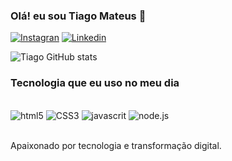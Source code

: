 
### Olá! eu sou Tiago Mateus 🤚

[![Instagran](https://img.shields.io/badge/Instagram-E4405F?style=for-the-badge&logo=instagram&logoColor=white)](https://instagran.com/tiagooliveiramateus)
[![Linkedin](https://img.shields.io/badge/LinkedIn-0077B5?style=for-the-badge&logo=linkedin&logoColor=white)](https://www.linkedin.com/in/tiago-de-oliveira-mateus/h)

![Tiago GitHub stats](https://github-readme-stats.vercel.app/api?username=tiagooliveiramateus&show_icons=true&theme=radical)


### Tecnologia que eu uso no meu dia

<div style="display: aline_block"><br/>
    <img aling="center" alt="html5" src="https://img.shields.io/badge/HTML5-E34F26?style=for-the-badge&logo=html5&logoColor=white">
    <img aling="center" alt="CSS3" src="https://img.shields.io/badge/CSS3-1572B6?style=for-the-badge&logo=css3&logoColor=white">
    <img aling="center" alt="javascrit" src="https://img.shields.io/badge/JavaScript-F7DF1E?style=for-the-badge&logo=javascript&logoColor=black">
    <img aling="center" alt="node.js" src="https://img.shields.io/badge/Node.js-43853D?style=for-the-badge&logo=node.js&logoColor=white">
</div><br/>

Apaixonado por tecnologia e transformação digital.
